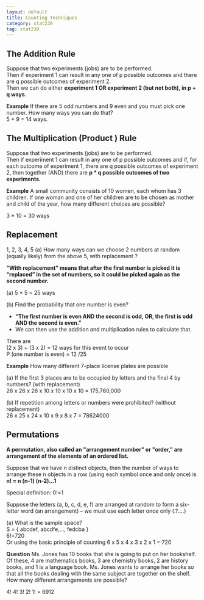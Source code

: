 ```yaml
---
layout: default
title: Counting Techniques
category: stat230
tag: stat230
---
```


## The Addition Rule
Suppose that two experiments (jobs) are to be performed.  
Then if experiment 1 can result in any one of p possible outcomes and there are q possible outcomes of experiment 2.  
Then we can do either **experiment 1 OR experiment 2 (but not both), in p + q ways**.  

**Example**
If there are 5 odd numbers and 9 even and you must pick one number. How many ways you can do that?  
5 + 9 = 14 ways.  

## The Multiplication (Product ) Rule
Suppose that two experiments (jobs) are to be performed.  
Then if experiment 1 can result in any one of p possible outcomes and if, for each outcome of experiment 1, there are q possible outcomes of experiment 2, then together (AND) there are **p * q possible outcomes of two experiments.**  

**Example**
A small community consists of 10 women, each whom has 3 children. If one woman and one of her children are to be chosen as mother and child of the year, how many different choices are possible?  

3 * 10 = 30 ways

## Replacement

1, 2, 3, 4, 5
(a) How many ways can we choose 2 numbers at random
(equally likely) from the above 5, with replacement ?

**“With replacement” means that after the first number is picked it is “replaced” in the set of numbers, so it could be picked again as the second number.**

(a) 5 * 5 = 25 ways  

(b) Find the probability that one number is even?
- **“The first number is even AND the second is odd, OR, the first
is odd AND the second is even.”**  
- We can then use the addition and multiplication rules to
calculate that.  

There are  
(2 x 3) + (3 x 2) = 12 ways for this event to occur  
P (one number is even) = 12 /25  

**Example**
How many different 7-place license plates are possible  

(a) If the first 3 places are to be occupied by letters and the final 4
by numbers? (with replacement)  
26 x 26 x 26 x 10 x 10 x 10 x 10 = 175,760,000

(b) If repetition among letters or numbers were prohibited?
(without replacement)  
26 x 25 x 24 x 10 x 9 x 8 x 7 = 78624000

## Permutations
**A permutation, also called an "arrangement number" or "order," are arrangement of the elements of an ordered list.**  

Suppose that we have n distinct objects, then the number of ways to arrange these n objects in a row (using each symbol once and only once) is  
**n! = n (n-1) (n-2)...1**

Special definition: 0!=1  

Suppose the letters (a, b, c, d, e, f) are arranged at random to form a six-letter word (an arrangement) – we must use each letter once only (.?....)  


(a) What is the sample space?  
S = { abcdef, abcdfe,..., fedcba }  
6!=720  
Or using the basic principle of counting 6 x 5 x 4 x 3 x 2 x 1 = 720  

**Question**
Ms. Jones has 10 books that she is going to put on her bookshelf. Of these, 4 are mathematics books, 3 are chemistry books, 2 are history books, and 1 is a language book. Ms. Jones wants to arrange her books so that all the books dealing with the same subject are together on the shelf. How many different arrangements are possible?  

4! 4! 3! 2! 1! = 6912  
